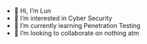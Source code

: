- 👋 Hi, I’m Lun
- 👀 I’m interested in Cyber Security
- 🌱 I’m currently learning Penetration Testing
- 💞️ I’m looking to collaborate on nothing atm

<!---
leemanlun/leemanlun is a ✨ special ✨ repository because its `README.md` (this file) appears on your GitHub profile.
You can click the Preview link to take a look at your changes.
--->
